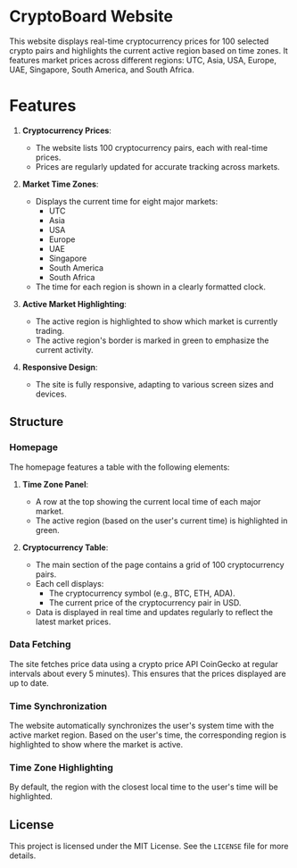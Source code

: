 
# CryptoBoard Website

This website displays real-time cryptocurrency prices for 100 selected crypto pairs and highlights the current active region based on time zones. 
It features market prices across different regions: UTC, Asia, USA, Europe, UAE, Singapore, South America, and South Africa.

# Features

1. **Cryptocurrency Prices**: 
   - The website lists 100 cryptocurrency pairs, each with real-time prices.
   - Prices are regularly updated for accurate tracking across markets.

2. **Market Time Zones**: 
   - Displays the current time for eight major markets:
     - UTC
     - Asia
     - USA
     - Europe
     - UAE
     - Singapore
     - South America
     - South Africa
   - The time for each region is shown in a clearly formatted clock.
   
3. **Active Market Highlighting**:
   - The active region is highlighted to show which market is currently trading.
   - The active region's border is marked in green to emphasize the current activity.

4. **Responsive Design**:
   - The site is fully responsive, adapting to various screen sizes and devices.

## Structure

### Homepage

The homepage features a table with the following elements:

1. **Time Zone Panel**:
   - A row at the top showing the current local time of each major market.
   - The active region (based on the user's current time) is highlighted in green.

2. **Cryptocurrency Table**:
   - The main section of the page contains a grid of 100 cryptocurrency pairs.
   - Each cell displays:
     - The cryptocurrency symbol (e.g., BTC, ETH, ADA).
     - The current price of the cryptocurrency pair in USD.
   - Data is displayed in real time and updates regularly to reflect the latest market prices.

### Data Fetching

The site fetches price data using a crypto price API CoinGecko at regular intervals about every 5 minutes). 
This ensures that the prices displayed are up to date.

### Time Synchronization

The website automatically synchronizes the user's system time with the active market region. 
Based on the user's time, the corresponding region is highlighted to show where the market is active.

### Time Zone Highlighting

By default, the region with the closest local time to the user's time will be highlighted.

## License

This project is licensed under the MIT License. See the `LICENSE` file for more details.
